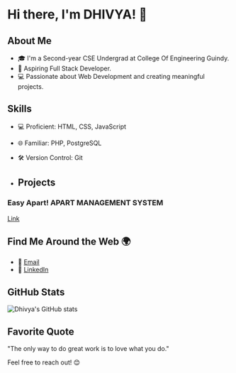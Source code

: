 # Hi there, I'm DHIVYA! 👋

## About Me
- 🎓 I'm a Second-year CSE Undergrad at College Of Engineering Guindy.
- 💼 Aspiring Full Stack Developer.
- 💻 Passionate about Web Development and creating meaningful projects.

## Skills

- 💻 Proficient: HTML, CSS, JavaScript
- 🌐 Familiar: PHP, PostgreSQL
- 🛠️ Version Control: Git

- ## Projects

### Easy Apart! APART MANAGEMENT SYSTEM
[Link](https://github.com/dhivya003/APARTMENT_MANAGEMENT_SYSTEM.git)


## Find Me Around the Web 🌍
- 📧 [Email](mailto:dhivyasiva825@gmail.com)
- 💼 [LinkedIn](https://www.linkedin.com/in/dhivyas03/)


## GitHub Stats
![Dhivya's GitHub stats](https://github-readme-stats.vercel.app/api?username=dhivya003&show_icons=true&theme=radical)

## Favorite Quote
"The only way to do great work is to love what you do." 

Feel free to reach out! 😊









